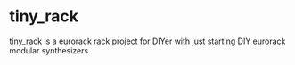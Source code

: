 # tiny_rack
tiny_rack is a eurorack rack project for DIYer with just starting DIY eurorack modular synthesizers.

